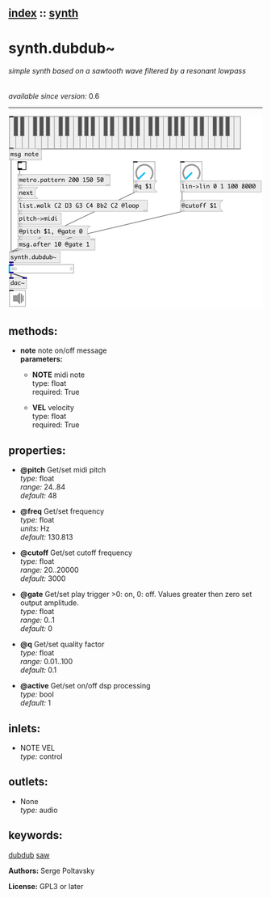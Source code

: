 [index](index.html) :: [synth](category_synth.html)
---

# synth.dubdub~

###### simple synth based on a sawtooth wave filtered by a resonant lowpass

*available since version:* 0.6

---




[![example](../examples/img/synth.dubdub~.jpg)](../examples/pd/synth.dubdub~.pd)





## methods:

* **note**
note on/off message<br>
  __parameters:__
  - **NOTE** midi note<br>
    type: float <br>
    required: True <br>

  - **VEL** velocity<br>
    type: float <br>
    required: True <br>




## properties:

* **@pitch** 
Get/set midi pitch<br>
_type:_ float<br>
_range:_ 24..84<br>
_default:_ 48<br>

* **@freq** 
Get/set frequency<br>
_type:_ float<br>
_units:_ Hz<br>
_default:_ 130.813<br>

* **@cutoff** 
Get/set cutoff frequency<br>
_type:_ float<br>
_range:_ 20..20000<br>
_default:_ 3000<br>

* **@gate** 
Get/set play trigger &gt;0: on, 0: off. Values greater then zero set output amplitude.<br>
_type:_ float<br>
_range:_ 0..1<br>
_default:_ 0<br>

* **@q** 
Get/set quality factor<br>
_type:_ float<br>
_range:_ 0.01..100<br>
_default:_ 0.1<br>

* **@active** 
Get/set on/off dsp processing<br>
_type:_ bool<br>
_default:_ 1<br>



## inlets:

* NOTE VEL<br>
_type:_ control



## outlets:

* None<br>
_type:_ audio



## keywords:

[dubdub](keywords/dubdub.html)
[saw](keywords/saw.html)






**Authors:** Serge Poltavsky




**License:** GPL3 or later





